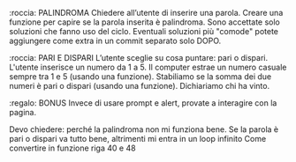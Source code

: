 :roccia: PALINDROMA
Chiedere all’utente di inserire una parola.
Creare una funzione per capire se la parola inserita è palindroma.
Sono accettate solo soluzioni che fanno uso del ciclo.
Eventuali soluzioni più "comode" potete aggiungere come extra in un commit separato solo DOPO.

:roccia: PARI E DISPARI
L’utente sceglie su cosa puntare: pari o dispari.
L'utente inserisce un numero da 1 a 5.
Il computer estrae un numero casuale sempre tra 1 e 5 (usando una funzione).
Stabiliamo se la somma dei due numeri è pari o dispari (usando una funzione).
Dichiariamo chi ha vinto.

:regalo: BONUS
Invece di usare prompt e alert, provate a interagire con la pagina.


Devo chiedere:
    perché la palindroma non mi funziona bene.
    Se la parola è pari o dispari va tutto bene, altrimenti mi entra in un loop infinito
    Come convertire in funzione riga 40 e 48